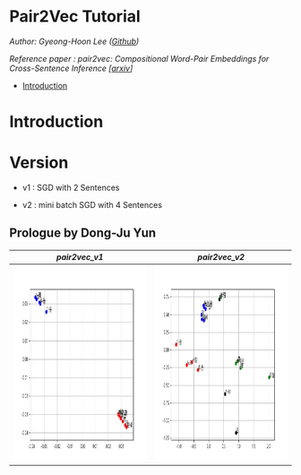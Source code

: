 # Pair2Vec Tutorial

*Author: Gyeong-Hoon Lee ([Github](https://github.com/ghlee0304))*

*Reference paper : pair2vec: Compositional Word-Pair Embeddings for Cross-Sentence Inference [[arxiv](https://arxiv.org/abs/1810.08854)]*

- [Introduction](#introduction)
# Introduction

# Version
- v1 : SGD with 2 Sentences

- v2 : mini batch SGD with 4 Sentences

## Prologue by Dong-Ju Yun 
 *pair2vec_v1* | *pair2vec_v2* |
 :---: | :---: | 
<img src = "PPT/ydg_pair2vec_v01.png" height = '350px'> | <img src = "PPT/ydg_pair2vec_v2.png" height = '350px'> |
